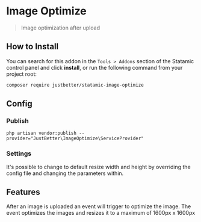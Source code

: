 # Image Optimize

> Image optimization after upload

## How to Install

You can search for this addon in the `Tools > Addons` section of the Statamic control panel and click **install**, or run the following command from your project root:

``` bash
composer require justbetter/statamic-image-optimize
```

## Config

### Publish

```
php artisan vendor:publish --provider="JustBetter\ImageOptimize\ServiceProvider"
```

### Settings

It's possible to change to default resize width and height by overriding the config file and changing the parameters within.


## Features

After an image is uploaded an event will trigger to optimize the image.
The event optimizes the images and resizes it to a maximum of 1600px x 1600px

